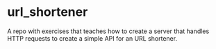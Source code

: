 # url_shortener

A repo with exercises that teaches how to create a server that handles HTTP requests to create a simple API for an URL shortener.
